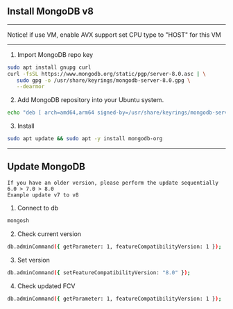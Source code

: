 ## Install MongoDB v8
___
Notice!
if use VM, enable AVX support
set CPU type to "HOST" for this VM
___

01. Import MongoDB repo key
```bash
sudo apt install gnupg curl
curl -fsSL https://www.mongodb.org/static/pgp/server-8.0.asc | \
   sudo gpg -o /usr/share/keyrings/mongodb-server-8.0.gpg \
   --dearmor
```

02. Add MongoDB repository into your Ubuntu system.
```bash
echo "deb [ arch=amd64,arm64 signed-by=/usr/share/keyrings/mongodb-server-8.0.gpg ] https://repo.mongodb.org/apt/ubuntu jammy/mongodb-org/8.0 multiverse" | sudo tee /etc/apt/sources.list.d/mongodb-org-8.0.list
```
03.  Install
```bash
sudo apt update && sudo apt -y install mongodb-org
```

-----

## Update MongoDB 
``If you have an older version, please perform the update sequentially 6.0 > 7.0 > 8.0``  
``Example update v7 to v8``  

1. Connect to db
```bash
mongosh
```
2. Check current version
```bash
db.adminCommand({ getParameter: 1, featureCompatibilityVersion: 1 });
```
3. Set version 
```bash
db.adminCommand({ setFeatureCompatibilityVersion: "8.0" });
```
4. Check updated FCV
```bash
db.adminCommand({ getParameter: 1, featureCompatibilityVersion: 1 });
```

